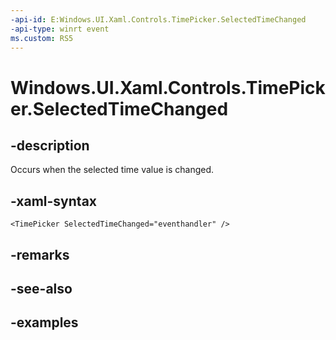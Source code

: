 ```yaml
---
-api-id: E:Windows.UI.Xaml.Controls.TimePicker.SelectedTimeChanged
-api-type: winrt event
ms.custom: RS5
---
```


<!-- Event syntax.
public event TypedEventHandler SelectedTimeChanged<TimePicker, TimePickerSelectedValueChangedEventArgs>
-->

# Windows.UI.Xaml.Controls.TimePicker.SelectedTimeChanged

## -description

Occurs when the selected time value is changed.

## -xaml-syntax

```xaml
<TimePicker SelectedTimeChanged="eventhandler" />
```

## -remarks

## -see-also

## -examples

